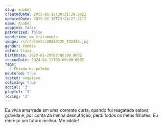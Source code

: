 ```yaml
---
slug: anabel
createdDate: 2025-01-28T20:31:28.902Z
updatedDate: 2025-02-13T23:24:27.221Z
name: Anabel
adopted: false
patronized: false
condition: em tratamento
image: /src/assets/20250128_172348.jpg
gender: female
color: Cinza
birthDate: 2020-01-28T03:00:00.000Z
rescueDate: 2024-04-12T03:00:00.000Z
tags:
  - Chiado no pulmão
neutered: true
tested: negative
coliving: true
social: '3'
playful: '2'
loving: '3'
---
```





Eu vivia amarrada em uma corrente curta, quando fui resgatada estava grávida e, por conta da minha desnutrição, perdi todos os meus filhotes. Eu mereço um futuro melhor. Me adote!
